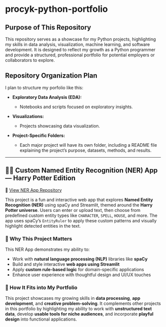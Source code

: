 # procyk-python-portfolio

## Purpose of This Repository
This repository serves as a showcase for my Python projects, highlighting my skills in data analysis, visualization, machine learning, and software development. It is designed to reflect my growth as a Python programmer and provide a structured, professional portfolio for potential employers or collaborators to explore.

## Repository Organization Plan
I plan to structure my porfolio like this:

- **Exploratory Data Analysis (EDA):**
  - Notebooks and scripts focused on exploratory insights.

- **Visualizations:**
  - Projects showcasing data visualization.

- **Project-Specific Folders:**
  - Each major project will have its own folder, including a README file explaining the project’s purpose, datasets, methods, and results.

---
## 🧙‍♂️ Custom Named Entity Recognition (NER) App — Harry Potter Edition

🔗 [View NER App Repository](https://github.com/your-username/NERStreamlitApp)

This project is a fun and interactive web app that explores **Named Entity Recognition (NER)** using spaCy and Streamlit, themed around the **Harry Potter universe**. Users can enter or upload text, then choose from predefined custom entity types like `CHARACTER`, `SPELL`, `HOUSE`, and more. The app uses spaCy’s `EntityRuler` to apply these custom patterns and visually highlight detected entities in the text.

### 🌟 Why This Project Matters

This NER App demonstrates my ability to:
- Work with **natural language processing (NLP)** libraries like **spaCy**
- Build and style interactive **web apps using Streamlit**
- Apply **custom rule-based logic** for domain-specific applications
- Enhance user experience with thoughtful design and UI/UX touches

### 🧰 How It Fits into My Portfolio

This project showcases my growing skills in **data processing**, **app development**, and **creative problem-solving**. It complements other projects in this portfolio by highlighting my ability to work with **unstructured text data**, develop **usable tools for niche audiences**, and incorporate **playful design** into functional applications.
